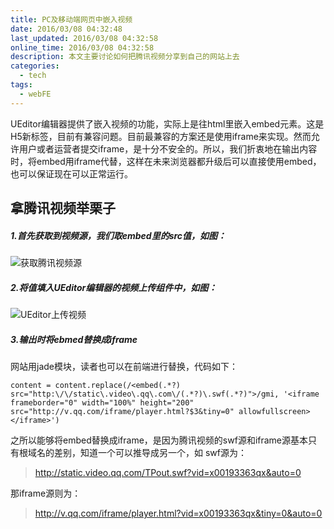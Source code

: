 ```yaml
---
title: PC及移动端网页中嵌入视频
date: 2016/03/08 04:32:48
last_updated: 2016/03/08 04:32:58
online_time: 2016/03/08 04:32:58
description: 本文主要讨论如何把腾讯视频分享到自己的网站上去
categories:
  - tech
tags:
  - webFE
---
```


UEditor编辑器提供了嵌入视频的功能，实际上是往html里嵌入embed元素。这是H5新标签，目前有兼容问题。目前最兼容的方案还是使用iframe来实现。然而允许用户或者运营者提交iframe，是十分不安全的。所以，我们折衷地在输出内容时，将embed用iframe代替，这样在未来浏览器都升级后可以直接使用embed，也可以保证现在可以正常运行。
## 拿腾讯视频举栗子
##### 1.首先获取到视频源，我们取embed里的src值，如图：
![获取腾讯视频源](https://yrw-blog.oss-cn-shenzhen.aliyuncs.com/article-img/20160308/cbb72b84-2f0c-44d3-b4fd-87c38faa9a34--39-1.png "获取腾讯视频源")

##### 2.将值填入UEditor编辑器的视频上传组件中，如图：
![UEditor上传视频](https://yrw-blog.oss-cn-shenzhen.aliyuncs.com/article-img/20160308/2da9216a-a622-4a5b-bebc-f1fa4b86d68c--39-2.png "UEditor上传视频")

##### 3.输出时将ebmed替换成iframe
网站用jade模块，读者也可以在前端进行替换，代码如下：
```
content = content.replace(/<embed(.*?) src="http:\/\/static\.video\.qq\.com\/(.*?)\.swf(.*?)">/gmi, '<iframe frameborder="0" width="100%" height="200" src="http://v.qq.com/iframe/player.html?$3&tiny=0" allowfullscreen></iframe>')
```
之所以能够将embed替换成iframe，是因为腾讯视频的swf源和iframe源基本只有根域名的差别，知道一个可以推导成另一个，如
swf源为：
>http://static.video.qq.com/TPout.swf?vid=x00193363qx&auto=0

那iframe源则为：
>http://v.qq.com/iframe/player.html?vid=x00193363qx&tiny=0&auto=0
